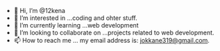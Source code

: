 - 👋 Hi, I’m @12kena
- 👀 I’m interested in ...coding and ohter stuff.
- 🌱 I’m currently learning ...web development
- 💞️ I’m looking to collaborate on ...projects related to web development.
- 📫 How to reach me ... my email address is: jokkane319@gmail.com.

<!---
12kena/12kena is a ✨ special ✨ repository because its `README.md` (this file) appears on your GitHub profile.
You can click the Preview link to take a look at your changes.
--->
